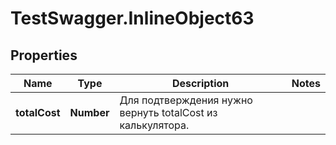 # TestSwagger.InlineObject63

## Properties

Name | Type | Description | Notes
------------ | ------------- | ------------- | -------------
**totalCost** | **Number** | Для подтверждения нужно вернуть totalCost из калькулятора. | 



